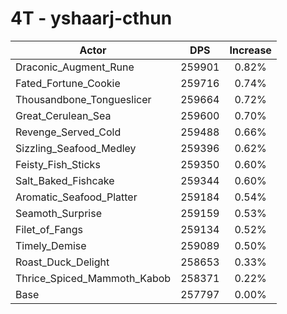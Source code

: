 # 4T - yshaarj-cthun
| Actor | DPS | Increase |
|---|:---:|:---:|
|Draconic_Augment_Rune|259901|0.82%|
|Fated_Fortune_Cookie|259716|0.74%|
|Thousandbone_Tongueslicer|259664|0.72%|
|Great_Cerulean_Sea|259600|0.70%|
|Revenge_Served_Cold|259488|0.66%|
|Sizzling_Seafood_Medley|259396|0.62%|
|Feisty_Fish_Sticks|259350|0.60%|
|Salt_Baked_Fishcake|259344|0.60%|
|Aromatic_Seafood_Platter|259184|0.54%|
|Seamoth_Surprise|259159|0.53%|
|Filet_of_Fangs|259134|0.52%|
|Timely_Demise|259089|0.50%|
|Roast_Duck_Delight|258653|0.33%|
|Thrice_Spiced_Mammoth_Kabob|258371|0.22%|
|Base|257797|0.00%|
